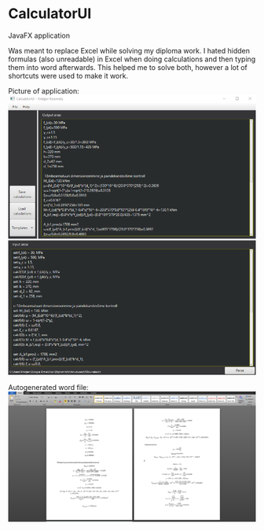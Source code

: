 # CalculatorUI
JavaFX application

Was meant to replace Excel while solving my diploma work. I hated hidden formulas (also unreadable) in Excel when doing calculations and then typing them into word afterwards. This helped me to solve both, however a lot of shortcuts were used to make it work.

Picture of application:
![alt text](https://github.com/Jollerr/CalculatorUI/blob/master/intro.png)

Autogenerated word file:
![alt text](https://github.com/Jollerr/CalculatorUI/blob/master/output-example.PNG)
